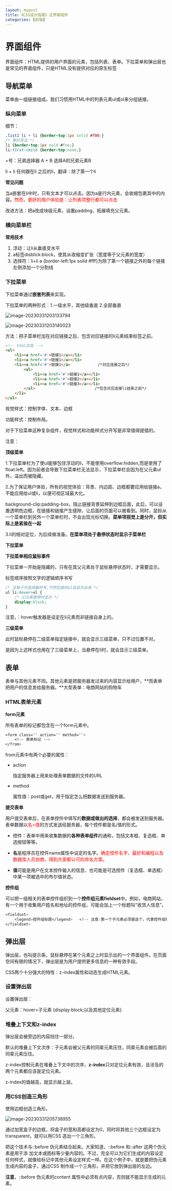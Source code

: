 ```yaml
---
layout: mypost
title: 《CSS设计指南》之界面组件
categories: [前端]
---
```


# 界面组件

界面组件：HTML提供的用户界面的元素，包括列表、表单。下拉菜单和弹出层也是常见的界面组件，只是HTML没有提供对应的原生标签

## 导航菜单

菜单由一组链接组成。我们习惯用HTML中的列表元素ul或ol来分组链接。

### 纵向菜单

细节：

```css
.list1 li + li {border-top:1px solid #f00;}
/* 等价写法 */
li {border-top:1px sold #foo;}
li:first-child {border-top:none;}
```

+号：兄弟选择器  A + B 选择A的兄弟元素B

li + li  任何跟在li 之后的li，翻译：除了第一个li 

**常见问题**

当a嵌套在li中时，只有文本才可以点击。因为a是行内元素，会收缩包裹其中的内容。<font color=red>然而，更好的用户体验是：让列表项整行都可以点击</font>

改进方法：把a改成块级元素，设置padding，拓展填充父元素。

### 横向菜单栏

**常用技术**

1. 浮动：让li从垂直变水平
2. a标签disblick:block，使其从收缩变扩张（宽度等于父元素的宽度）
3. 选择符：li+li a {border-left:1px soild #fff}为除了第一个链接之外的每个链接左侧添加一个分割线

### 下拉菜单

下拉菜单通过**嵌套列表**来实现。

下拉菜单的两种形式：1.一级水平，其他级垂直 2.全部垂直

![image-20230331203133794](image-20230331203133794.png)

![image-20230331203140023](image-20230331203140023.png)

方法：把子菜单栏加在对应链接之后、包含对应链接的li元素结束标签之前。

```html
<!-- html实现 -->
<ul>
	<li><a href='#'>链接1</a></li>
    <li><a href='#'>链接1</a></li>
    <li><a href='#'>链接1</a>            /*对应连接之后*/
		<ul>
			<li><a href='#'>链接1</a></li>
			<li><a href='#'>链接2</a></li>
			<li><a href='#'>链接3</a></li>
		</ul>                          /*包含对应连接li结束之前*/
	</li>
</ul>
```

视觉样式：控制字体、文本、边框

功能样式：控制布局。

对于下拉菜单这种复杂组件，视觉样式和功能样式分开写是非常值得提倡的。

注意：

**顶级菜单**

1.下拉菜单栏为了使ul能够包住浮动的li，不能使用overflow:hidden,而是使用了float:left。因为前者会导致下拉菜单栏无法显示，下拉菜单栏会因为在父元素ul外，溢出而被隐藏。

2.为了保证用户体验，所有的视觉体验：背景、内边距、边框都要应用给链接a，不能应用给ul或li，以便可视区域最大化。

background-clip:padding-box，阻止链接背景延伸到边框后面，此后，可以设置透明色边框，在链接和链接产生缝隙，让后面的页面可以被看到。同时，鼠标从一个菜单栏到另外一个菜单栏时，不会出现光标切换。**菜单项视觉上是分开，但实际上是紧挨在一起**

3.li的相对定位，为后续做准备。**在菜单项处于悬停状态时显示子菜单栏**

**下拉菜单**



**下拉菜单相应鼠标事件**

下拉菜单一开始是隐藏的，只有在其父元素处于鼠标悬停状态时，才需要显示。

标签顺序按照文字的逻辑顺序书写

```css
/* 注意子代选择器符号,不然后面的ul会显示出来 */
ul li:hover>ul { 
    /* 父元素悬停时显示 */
    display:block;
}
```

注意，：hover触发器是设定在li元素而非链接自身上的。



**三级菜单**

此时鼠标悬停在二级菜单指定链接中，就会显示三级菜单，只不过位置不对。

是因为上述样式也用在了三级菜单上，当悬停在li时，就会显示三级菜单。



## 表单

表单与其他元素不同。其他元素是把服务器发过来的内容显示给用户，**而表单把用户的信息发给服务器。**大型表单：电商网站的购物车

### HTML表单元素

**form元素**

所有表单的标记都包含在一个form元素中。

```css
<form class='' action='' method=''>
	<!-- 表单标记 -->
</from>
```

from元素中有两个必要的属性：

- action

  指定服务器上用来处理表单数据的文件的URL

- method

  属性值：post或get，用于指定怎么把数据发送到服务器。

**提交表单**

用户提交表单后，在表单控件中填写的**数据或做出的选择**，都会被发送到服务器。表单数据以<font color=red>名=值</font>的方式发送给服务器，每个控件都是名/值的形式。

- 控件：表单中用来收集数据的**各种表单组件**的通称，包括文本框、复选框、单选按钮等等。

- **名**是程序员在控件name属性中设定的名字。<font color=red>确定控件名字，最好和编程以及数据库人员协商，得到大家都认可的命名方案。</font>

- **值**可能是用户在文本控件输入的信息、也可能是可选控件（复选框、单选框）中某一项被选中的布尔值状态。

**控件组**

可以把一组相关的表单控件组织到一个**控件组元素fieldset**中。例如，电商网站，有一个用于收集用户姓名和地址的控件组，可能会加上一个标题叫“收货人信息”。

```css
<fieldset>
	<legend>控件组标题</legend>   <!-- 注意:第一个子元素必须是这个，代表控件组标题 -->
</fieldset>
```















## 弹出层

弹出层，也叫提示条，鼠标悬停在某个元素之上时显示出的一个界面组件。在页面空间有限的情况下，弹出层是为用户提供更多信息的一种有效手段。

CSS两个十分强大的特性：z-index属性和动态生成HTML元素。

### 设置弹出层

设置弹出层：

父元素：hover>子元素 {display:block;以及其他定位元素}

### 堆叠上下文和z-index

弹出层会被旁边的内容挡住一部分。

默认的堆叠上下文次序：子元素会被父元素的同辈元素压住，同辈元素会被后面的同辈元素压住。

z-index控制元素在堆叠上下文中的次序，**z-index**只对定位元素有效，且涉及的两个元素都应该是定位元素。

z-index的值越高，就显示越上层。

### 用CSS创造三角形

使用边框创造三角形。

![image-20230331205738955](image-20230331205738955.png)

通过加宽盒子的边框，将盒子的宽和高都设定为0，同时将其他三个边框设定为transparent，就可以用CSS 造出一个三角形。

把这个技术与::before 伪元素结合起来。大家知道，::before 和::after 这两个伪元素是用于添
加文本或图标等少量内容的。不过，完全可以为它们生成的内容设定任何样式，就像给标记中其他元素设定样式一样。在这个例子中，就是要把伪元素生成内容的盒子，通过CSS 制作成一个三角形，并把它放到弹出层的左边。

**注意**，::before 伪元素的content 属性中必须有点内容，否则就不能显示生成的元素。



















